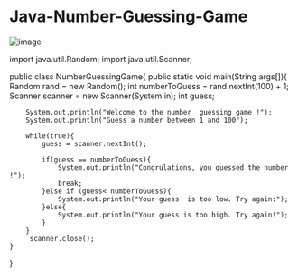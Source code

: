 # Java-Number-Guessing-Game
 


![image](https://github.com/user-attachments/assets/3fd8e46f-23b0-4bc2-bad1-3a34eb2d2380)









import java.util.Random;
import java.util.Scanner;

public class NumberGuessingGame{
    public static void main(String args[]){
        Random rand = new Random();
        int numberToGuess = rand.nextInt(100) + 1;
        Scanner scanner = new Scanner(System.in);
        int guess;
      
        System.out.println("Welcome to the number  guessing game !");
        System.out.println("Guess a number between 1 and 100");

        while(true){
            guess = scanner.nextInt();

            if(guess == numberToGuess){
                System.out.println("Congrulations, you guessed the number !");
                break;
            }else if (guess< numberToGuess){
                System.out.println("Your guess  is too low. Try again:");
            }else{
                System.out.println("Your guess is too high. Try again!");
            }
        }
         scanner.close();
    }
}
